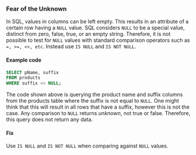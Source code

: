 ### Fear of the Unknown

In SQL, values in columns can be left empty. This results in an attribute of a certain row having a `NULL` value. SQL considers `NULL` to be a special value, distinct from zero, false, true, or an empty string. Therefore, it is not possible to test for `NULL` values with standard comparison operators such as `=, >=, <>, etc`. Instead use `IS NULL` and `IS NOT NULL`.

#### Example code

```SQL
SELECT pName, suffix
FROM products
WHERE suffix <> NULL;
```

The code shown above is querying the product name and suffix columns from the products table where the suffix is not equal to `NULL`. One might think that this will result in all rows that have a suffix, however this is not the case. Any comparison to `NULL` returns _unknown_, not true or false. Therefore, this query does not return any data.

#### Fix

Use `IS NULL` and `IS NOT NULL` when comparing against `NULL` values.
